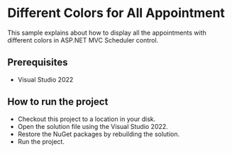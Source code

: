 # Different Colors for All Appointment

This sample explains about how to display all the appointments with different colors in ASP.NET MVC Scheduler control.

## Prerequisites

* Visual Studio 2022

## How to run the project

* Checkout this project to a location in your disk.
* Open the solution file using the Visual Studio 2022.
* Restore the NuGet packages by rebuilding the solution.
* Run the project.